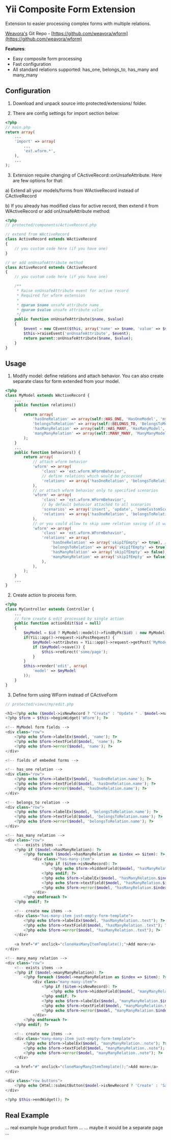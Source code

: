 Yii Composite Form Extension
==========================

Extension to easier processing complex forms with multiple relations.

[Weavora's](http://weavora.com) Git Repo - [https://github.com/weavora/wform](https://github.com/weavora/wform)

**Features**:

* Easy composite form processing
* Fast configuration
* All standard relations supported: has_one, belongs_to, has_many and many_many

Configuration
-----

1) Download and unpack source into protected/extensions/ folder.

2) There are config settings for import section below:

```php
<?php
// main.php
return array(
	...
	'import' => array(
		...
		'ext.wform.*',
	),
	...
);
```

3) Extension require changing of CActiveRecord::onUnsafeAttribute. Here are few options for that:

a) Extend all your models/forms from WActiveRecord instead of CActiveRecord

b) If you already has modified class for active record, then extend it from WActiveRecord or add onUnsafeAttribute method:

```php
<?php
// protected/components/ActiveRecord.php

// extend from WActiveRecord
class ActiveRecord extends WActiveRecord
{
	// you custom code here (if you have one)
}

// or add onUnsafeAttribute method
class ActiveRecord extends CActiveRecord
{
	// you custom code here (if you have one)

	/**
	 * Raise onUnsafeAttribute event for active record
	 * Required for wform extension
	 *
	 * @param $name unsafe attribute name
	 * @param $value unsafe attribute value
	 */
	public function onUnsafeAttribute($name, $value)
	{
		$event = new CEvent($this, array('name' => $name, 'value' => $value));
		$this->raiseEvent('onUnsafeAttribute', $event);
		return parent::onUnsafeAttribute($name, $value);
	}
}
```

Usage
-----

1) Modify model: define relations and attach behavior.
You can also create separate class for form extended from your model.

```php
<?php
class MyModel extends WActiveRecord {
	...
	public function relations()
	{
		return array(
			'hasOneRelation' => array(self::HAS_ONE, 'HasOneModel', 'my_model_fk_into_related_model'),
			'belongsToRelation' => array(self::BELONGS_TO, 'BelongsToModel', 'related_model_fk_into_my_model'),
			'hasManyRelation' => array(self::HAS_MANY, 'HasManyModel', 'my_model_fk_into_related_model'),
			'manyManyRelation' => array(self::MANY_MANY, 'ManyManyModel', 'linker(my_model_id,related_model_id)'),
		);
	}
	...
	public function behaviors() {
		return array(
			// attach wform behavior
			'wform' => array(
				'class' => 'ext.wform.WFormBehavior',
				// define relations which would be processed
				'relations' => array('hasOneRelation', 'belongsToRelation', 'hasManyRelation', 'manyManyRelation'),
			),
			// or attach wform behavior only to specified scenarios
			'wform' => array(
				'class' => 'ext.wform.WFormBehavior',
				// by default behavior attached to all scenarios
				'scenarios' => array('insert', 'update', 'someCustomScenario'),
				'relations' => array('hasOneRelation', 'belongsToRelation', 'hasManyRelation', 'manyManyRelation'),
			),
			// or you could allow to skip some relation saving if it was submitted empty
			'wform' => array(
				'class' => 'ext.wform.WFormBehavior',
				'relations' => array(
					'hasOneRelation' => array('skipIfEmpty' => true), // default for HAS_ONE: false
					'belongsToRelation' => array('skipIfEmpty' => true), // default for BELONGS_TO: false
					'hasManyRelation' => array('skipIfEmpty' => false), // default for HAS_MANY: true
					'manyManyRelation' => array('skipIfEmpty' => false), // default for MANY_MANY: true
				),
			),
		);
	}
	...
}
```

2) Create action to process form.

```php
<?php
class MyController extends Controller {
	...
	// form create & edit processed by single action
	public function actionEdit($id = null)
	{
		$myModel = $id ? MyModel::model()->findByPk($id) : new MyModel();
		if(Yii::app()->request->isPostRequest) {
			$myModel->attributes = Yii::app()->request->getPost('MyModel');
			if ($myModel->save()) {
				$this->redirect('some/page');
			}
		}
		$this->render('edit', array(
			'model' => $myModel
		));
	}
}
```

3) Define form using WForm instead of CActiveForm

```php
// protected/views/my/edit.php

<h1><?php echo ($model->isNewRecord ? "Create" : "Update " . $model->name);?></h1>
<?php $form = $this->beginWidget('WForm'); ?>

<!-- MyModel form fields -->
<div class="row">
	<?php echo $form->labelEx($model, 'name'); ?>
	<?php echo $form->textField($model, 'name'); ?>
	<?php echo $form->error($model, 'name'); ?>
</div>

<!-- fields of embeded forms -->

<!-- has_one relation -->
<div class="row">
	<?php echo $form->labelEx($model, 'hasOneRelation.name'); ?>
	<?php echo $form->textField($model, 'hasOneRelation.name'); ?>
	<?php echo $form->error($model, 'hasOneRelation.name'); ?>
</div>

<!-- belongs_to relation -->
<div class="row">
	<?php echo $form->labelEx($model, 'belongsToRelation.name'); ?>
	<?php echo $form->textField($model, 'belongsToRelation.name'); ?>
	<?php echo $form->error($model, 'belongsToRelation.name'); ?>
</div>

<!-- has_many relation -->
<div class="row">
	<!-- exists items -->
	<?php if ($model->hasManyRelation): ?>
		<?php foreach ($model->hasManyRelation as $index => $item): ?>
			<div class="has-many-item">
				<?php if ($item->isNewRecord): ?>
					<?php echo $form->hiddenField($model, "hasManyRelation.$index.id"); ?>
				<?php endif; ?>
				<?php echo $form->labelEx($model, "hasManyRelation.$index.text"); ?>
				<?php echo $form->textField($model, "hasManyRelation.$index.text"); ?>
				<?php echo $form->error($model, "hasManyRelation.$index.text"); ?>
			</div>
		<?php endforeach ?>
	<?php endif; ?>

	<!-- create new items -->
	<div class="has-many-item just-empty-form-template">
		<?php echo $form->labelEx($model, "hasManyRelation..text"); ?>
		<?php echo $form->textField($model, "hasManyRelation..text"); ?>
		<?php echo $form->error($model, "hasManyRelation..text"); ?>
	</div>
	
	<a href="#" onclick="cloneHasManyItemTemplate();">Add more</a>
</div>

<!-- many_many relation -->
<div class="row">
	<!-- exists items -->
	<?php if ($model->manyManyRelation): ?>
		<?php foreach ($model->manyManyRelation as $index => $item): ?>
			<div class="many-many-item">
				<?php if ($item->isNewRecord): ?>
					<?php echo $form->hiddenField($model, "manyManyRelation.$index.id"); ?>
				<?php endif; ?>
				<?php echo $form->labelEx($model, "manyManyRelation.$index.note"); ?>
				<?php echo $form->textField($model, "manyManyRelation.$index.note"); ?>
				<?php echo $form->error($model, "manyManyRelation.$index.note"); ?>
			</div>
		<?php endforeach ?>
	<?php endif; ?>

	<!-- create new items -->
	<div class="many-many-item just-empty-form-template">
		<?php echo $form->labelEx($model, "manyManyRelation..note"); ?>
		<?php echo $form->textField($model, "manyManyRelation..note"); ?>
		<?php echo $form->error($model, "manyManyRelation..note"); ?>
	</div>

	<a href="#" onclick="cloneManyManyItemTemplate();">Add more</a>
</div>

<div class="row buttons">
	<?php echo CHtml::submitButton($model->isNewRecord ? 'Create' : 'Save'); ?>
</div>

<?php $this->endWidget(); ?>
```

Real Example
-----

... real example huge product form ...
... maybe it would be a separate page ...
